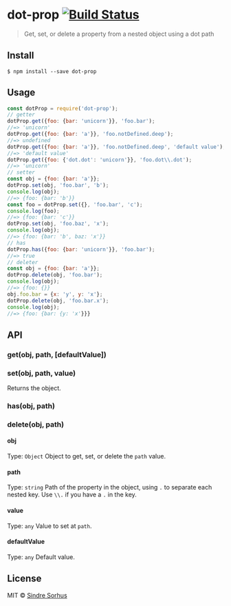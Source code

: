 # dot-prop [![Build Status](https://travis-ci.org/sindresorhus/dot-prop.svg?branch=master)](https://travis-ci.org/sindresorhus/dot-prop)
> Get, set, or delete a property from a nested object using a dot path
## Install
```
$ npm install --save dot-prop
```
## Usage
```js
const dotProp = require('dot-prop');
// getter
dotProp.get({foo: {bar: 'unicorn'}}, 'foo.bar');
//=> 'unicorn'
dotProp.get({foo: {bar: 'a'}}, 'foo.notDefined.deep');
//=> undefined
dotProp.get({foo: {bar: 'a'}}, 'foo.notDefined.deep', 'default value');
//=> 'default value'
dotProp.get({foo: {'dot.dot': 'unicorn'}}, 'foo.dot\\.dot');
//=> 'unicorn'
// setter
const obj = {foo: {bar: 'a'}};
dotProp.set(obj, 'foo.bar', 'b');
console.log(obj);
//=> {foo: {bar: 'b'}}
const foo = dotProp.set({}, 'foo.bar', 'c');
console.log(foo);
//=> {foo: {bar: 'c'}}
dotProp.set(obj, 'foo.baz', 'x');
console.log(obj);
//=> {foo: {bar: 'b', baz: 'x'}}
// has
dotProp.has({foo: {bar: 'unicorn'}}, 'foo.bar');
//=> true
// deleter
const obj = {foo: {bar: 'a'}};
dotProp.delete(obj, 'foo.bar');
console.log(obj);
//=> {foo: {}}
obj.foo.bar = {x: 'y', y: 'x'};
dotProp.delete(obj, 'foo.bar.x');
console.log(obj);
//=> {foo: {bar: {y: 'x'}}}
```
## API
### get(obj, path, [defaultValue])
### set(obj, path, value)
Returns the object.
### has(obj, path)
### delete(obj, path)
#### obj
Type: `Object`
Object to get, set, or delete the `path` value.
#### path
Type: `string`
Path of the property in the object, using `.` to separate each nested key.
Use `\\.` if you have a `.` in the key.
#### value
Type: `any`
Value to set at `path`.
#### defaultValue
Type: `any`
Default value.
## License
MIT © [Sindre Sorhus](https://sindresorhus.com)
